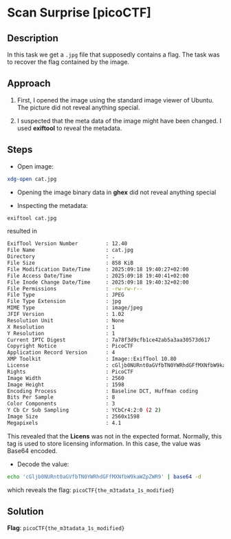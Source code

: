 # Scan Surprise [picoCTF]

## Description
In this task we get a `.jpg` file that supposedly contains a flag. The task was to recover the flag contained by the image.

## Approach

1. First, I opened the image using the standard image viewer of Ubuntu. The picture did not reveal anything special.

2. I suspected that the meta data of the image might have been changed. I used **exiftool** to reveal the metadata.

## Steps
- Open image:
```bash
xdg-open cat.jpg

```
- Opening the image binary data in **ghex** did not reveal anything special

- Inspecting the metadata:
```bash
exiftool cat.jpg
```
resulted in
```bash
ExifTool Version Number         : 12.40
File Name                       : cat.jpg
Directory                       : .
File Size                       : 858 KiB
File Modification Date/Time     : 2025:09:18 19:40:27+02:00
File Access Date/Time           : 2025:09:18 19:40:41+02:00
File Inode Change Date/Time     : 2025:09:18 19:40:32+02:00
File Permissions                : -rw-rw-r--
File Type                       : JPEG
File Type Extension             : jpg
MIME Type                       : image/jpeg
JFIF Version                    : 1.02
Resolution Unit                 : None
X Resolution                    : 1
Y Resolution                    : 1
Current IPTC Digest             : 7a78f3d9cfb1ce42ab5a3aa30573d617
Copyright Notice                : PicoCTF
Application Record Version      : 4
XMP Toolkit                     : Image::ExifTool 10.80
License                         : cGljb0NURnt0aGVfbTN0YWRhdGFfMXNfbW9kaWZpZWR9
Rights                          : PicoCTF
Image Width                     : 2560
Image Height                    : 1598
Encoding Process                : Baseline DCT, Huffman coding
Bits Per Sample                 : 8
Color Components                : 3
Y Cb Cr Sub Sampling            : YCbCr4:2:0 (2 2)
Image Size                      : 2560x1598
Megapixels                      : 4.1

```

This revealed that the **Licens** was not in the expected format. Normally, this tag is used to store licensing information. In this case, the value was Base64 encoded.

- Decode the value:
```bash
echo 'cGljb0NURnt0aGVfbTN0YWRhdGFfMXNfbW9kaWZpZWR9' | base64 -d
```

which reveals the flag: `picoCTF{the_m3tadata_1s_modified}`
## Solution
**Flag**: `picoCTF{the_m3tadata_1s_modified}`
